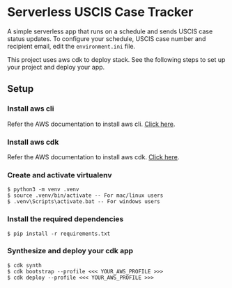 # Serverless USCIS Case Tracker 

A simple serverless app that runs on a schedule and sends USCIS case status updates. To configure your schedule,
USCIS case number and recipient email, edit the `environment.ini` file.

This project uses aws cdk to deploy stack. See the following steps to set up your project and deploy your app.

## Setup

### Install aws cli
Refer the AWS documentation to install aws cli. [Click here](https://docs.aws.amazon.com/cli/latest/userguide/getting-started-install.html).

### Install aws cdk
Refer the AWS documentation to install aws cdk. [Click here](https://docs.aws.amazon.com/cdk/v2/guide/getting_started.html).

### Create and activate virtualenv
```
$ python3 -m venv .venv
$ source .venv/bin/activate -- For mac/linux users
$ .venv\Scripts\activate.bat -- For windows users
```

### Install the required dependencies
```
$ pip install -r requirements.txt
```

### Synthesize and deploy your cdk app
```
$ cdk synth
$ cdk bootstrap --profile <<< YOUR_AWS_PROFILE >>>
$ cdk deploy --profile <<< YOUR_AWS_PROFILE >>>
```
